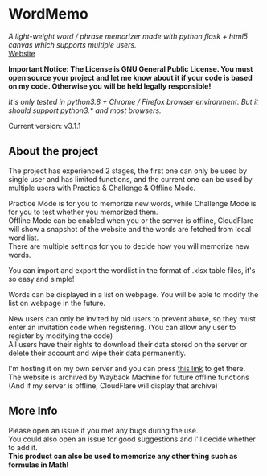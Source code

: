 # WordMemo
*A light-weight word / phrase memorizer made with python flask + html5 canvas which supports multiple users.*  
[Website](https://word.charles14.xyz/)

**Important Notice: The License is GNU General Public License. You must open source your project and let me know about it if your code is based on my code. Otherwise you will be held legally responsible!**

*It's only tested in python3.8 + Chrome / Firefox browser environment. But it should support python3.\* and most browsers.*
  
Current version: v3.1.1  

## About the project

The project has experienced 2 stages, the first one can only be used by single user and has limited functions, and the current one can be used by multiple users with Practice & Challenge & Offline Mode.  

Practice Mode is for you to memorize new words, while Challenge Mode is for you to test whether you memorized them.  
Offline Mode can be enabled when you or the server is offline, CloudFlare will show a snapshot of the website and the words are fetched from local word list.  
There are multiple settings for you to decide how you will memorize new words.  

You can import and export the wordlist in the format of .xlsx table files, it's so easy and simple!  

Words can be displayed in a list on webpage. You will be able to modify the list on webpage in the future.  

New users can only be invited by old users to prevent abuse, so they must enter an invitation code when registering. (You can allow any user to register by modifying the code)  
All users have their rights to download their data stored on the server or delete their account and wipe their data permanently.  

I'm hosting it on my own server and you can press [this link](https://word.charles14.xyz/) to get there.  
The website is archived by Wayback Machine for future offline functions (And if my server is offline, CloudFlare will display that archive)

## More Info

Please open an issue if you met any bugs during the use.  
You could also open an issue for good suggestions and I'll decide whether to add it.  
**This product can also be used to memorize any other thing such as formulas in Math!**